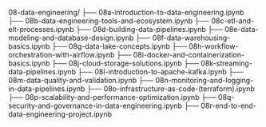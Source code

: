 08-data-engineering/
├── 08a-introduction-to-data-engineering.ipynb
├── 08b-data-engineering-tools-and-ecosystem.ipynb
├── 08c-etl-and-elt-processes.ipynb
├── 08d-building-data-pipelines.ipynb
├── 08e-data-modeling-and-database-design.ipynb
├── 08f-data-warehousing-basics.ipynb
├── 08g-data-lake-concepts.ipynb
├── 08h-workflow-orchestration-with-airflow.ipynb
├── 08i-docker-and-containerization-basics.ipynb
├── 08j-cloud-storage-solutions.ipynb
├── 08k-streaming-data-pipelines.ipynb
├── 08l-introduction-to-apache-kafka.ipynb
├── 08m-data-quality-and-validation.ipynb
├── 08n-monitoring-and-logging-in-data-pipelines.ipynb
├── 08o-infrastructure-as-code-(terraform).ipynb
├── 08p-scalability-and-performance-optimization.ipynb
├── 08q-security-and-governance-in-data-engineering.ipynb
├── 08r-end-to-end-data-engineering-project.ipynb
